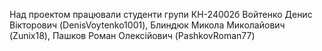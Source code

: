 Над проектом працювали студенти групи КН-24002б Войтенко Денис Вікторович (DenisVoytenko1001), Блиндюк Микола Миколайович (Zunix18), Пашков Роман Олексійович (PashkovRoman77)

